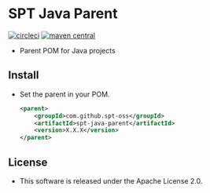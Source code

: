 # SPT Java Parent

[![circleci](https://img.shields.io/badge/circleci-spt--java--parent-brightgreen.svg)](https://circleci.com/gh/spt-oss/spt-java-parent)
[![maven central](https://img.shields.io/badge/maven_central-spt--java--parent-blue.svg)](https://mvnrepository.com/artifact/com.github.spt-oss/spt-java-parent)

* Parent POM for Java projects

## Install

* Set the parent in your POM.

	```xml
	<parent>
		<groupId>com.github.spt-oss</groupId>
		<artifactId>spt-java-parent</artifactId>
		<version>X.X.X</version>
	</parent>
	```

## License

* This software is released under the Apache License 2.0.
